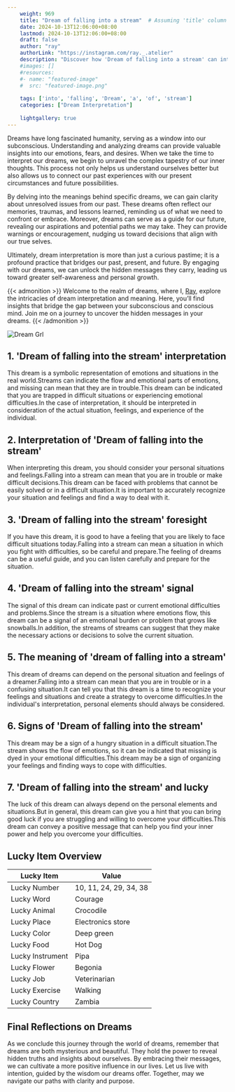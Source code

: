 ```yaml
---
    weight: 969
    title: "Dream of falling into a stream"  # Assuming 'title' column exists
    date: 2024-10-13T12:06:00+08:00
    lastmod: 2024-10-13T12:06:00+08:00
    draft: false
    author: "ray"
    authorLink: "https://instagram.com/ray._.atelier"
    description: "Discover how 'Dream of falling into a stream' can interpret your future and uncover its significant meanings in your life."
    #images: []
    #resources:
    #- name: "featured-image"
    #  src: "featured-image.png"
    
    tags: ['into', 'falling', 'Dream', 'a', 'of', 'stream']
    categories: ["Dream Interpretation"]
    
    lightgallery: true
---
```

    
Dreams have long fascinated humanity, serving as a window into our subconscious. Understanding and analyzing dreams can provide valuable insights into our emotions, fears, and desires. When we take the time to interpret our dreams, we begin to unravel the complex tapestry of our inner thoughts. This process not only helps us understand ourselves better but also allows us to connect our past experiences with our present circumstances and future possibilities.

By delving into the meanings behind specific dreams, we can gain clarity about unresolved issues from our past. These dreams often reflect our memories, traumas, and lessons learned, reminding us of what we need to confront or embrace. Moreover, dreams can serve as a guide for our future, revealing our aspirations and potential paths we may take. They can provide warnings or encouragement, nudging us toward decisions that align with our true selves.

Ultimately, dream interpretation is more than just a curious pastime; it is a profound practice that bridges our past, present, and future. By engaging with our dreams, we can unlock the hidden messages they carry, leading us toward greater self-awareness and personal growth.

{{< admonition >}}
Welcome to the realm of dreams, where I, [Ray](https://instagram.com/ray._.atelier), explore the intricacies of dream interpretation and meaning. Here, you’ll find insights that bridge the gap between your subconscious and conscious mind. Join me on a journey to uncover the hidden messages in your dreams.
{{< /admonition >}}

![Dream Grl](https://cdn.pixabay.com/photo/2017/11/02/03/35/gothic-2910057_1280.jpg "Dream Grl")

## 1. 'Dream of falling into the stream' interpretation
This dream is a symbolic representation of emotions and situations in the real world.Streams can indicate the flow and emotional parts of emotions, and missing can mean that they are in trouble.This dream can be indicated that you are trapped in difficult situations or experiencing emotional difficulties.In the case of interpretation, it should be interpreted in consideration of the actual situation, feelings, and experience of the individual.

## 2. Interpretation of 'Dream of falling into the stream'
When interpreting this dream, you should consider your personal situations and feelings.Falling into a stream can mean that you are in trouble or make difficult decisions.This dream can be faced with problems that cannot be easily solved or in a difficult situation.It is important to accurately recognize your situation and feelings and find a way to deal with it.

## 3. 'Dream of falling into the stream' foresight
If you have this dream, it is good to have a feeling that you are likely to face difficult situations today.Falling into a stream can mean a situation in which you fight with difficulties, so be careful and prepare.The feeling of dreams can be a useful guide, and you can listen carefully and prepare for the situation.

## 4. 'Dream of falling into the stream' signal
The signal of this dream can indicate past or current emotional difficulties and problems.Since the stream is a situation where emotions flow, this dream can be a signal of an emotional burden or problem that grows like snowballs.In addition, the streams of streams can suggest that they make the necessary actions or decisions to solve the current situation.

## 5. The meaning of 'dream of falling into a stream'
This dream of dreams can depend on the personal situation and feelings of a dreamer.Falling into a stream can mean that you are in trouble or in a confusing situation.It can tell you that this dream is a time to recognize your feelings and situations and create a strategy to overcome difficulties.In the individual's interpretation, personal elements should always be considered.

## 6. Signs of 'Dream of falling into the stream'
This dream may be a sign of a hungry situation in a difficult situation.The stream shows the flow of emotions, so it can be indicated that missing is dyed in your emotional difficulties.This dream may be a sign of organizing your feelings and finding ways to cope with difficulties.

## 7. 'Dream of falling into the stream' and lucky
The luck of this dream can always depend on the personal elements and situations.But in general, this dream can give you a hint that you can bring good luck if you are struggling and willing to overcome your difficulties.This dream can convey a positive message that can help you find your inner power and help you overcome your difficulties.

## Lucky Item Overview
| Lucky Item          | Value              |
|---------------|--------------------|
| Lucky Number        | 10, 11, 24, 29, 34, 38  |
| Lucky Word          | Courage |
| Lucky Animal        | Crocodile |
| Lucky Place         | Electronics store     |
| Lucky Color         | Deep green     |
| Lucky Food          | Hot Dog      |
| Lucky Instrument    | Pipa |
| Lucky Flower        | Begonia    |
| Lucky Job           | Veterinarian       |
| Lucky Exercise      | Walking  |
| Lucky Country       | Zambia    |


##  Final Reflections on Dreams

As we conclude this journey through the world of dreams, remember that dreams are both mysterious and beautiful. They hold the power to reveal hidden truths and insights about ourselves. By embracing their messages, we can cultivate a more positive influence in our lives. Let us live with intention, guided by the wisdom our dreams offer. Together, may we navigate our paths with clarity and purpose.
